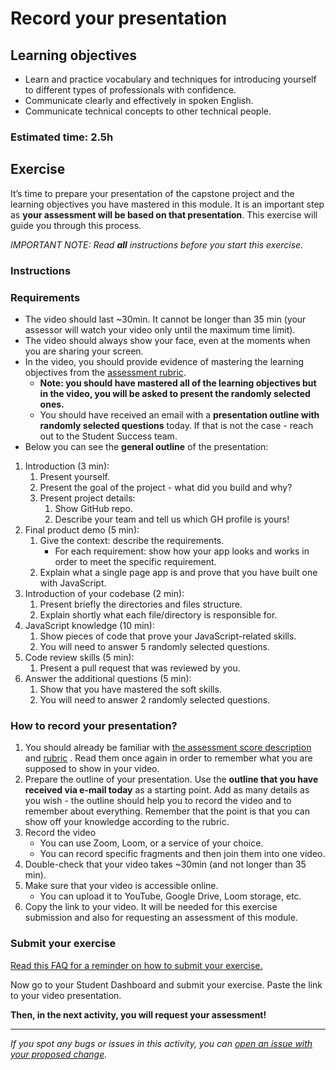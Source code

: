 

# Record your presentation

## Learning objectives

- Learn and practice vocabulary and techniques for introducing yourself to different types of professionals with confidence.
- Communicate clearly and effectively in spoken English.
- Communicate technical concepts to other technical people.

### Estimated time: 2.5h

## Exercise

It’s time to prepare your presentation of the capstone project and the learning objectives you have mastered in this module. It is an important step as **your assessment will be based on that presentation**. This exercise will guide you through this process.

*IMPORTANT NOTE: Read **all** instructions before you start this exercise.*

### Instructions

### Requirements

- The video should last ~30min. It cannot be longer than 35 min (your assessor will watch your video only until the maximum time limit).
- The video should always show your face, even at the moments when you are sharing your screen.
- In the video, you should provide evidence of mastering the learning objectives from the [assessment rubric](https://www.notion.so/230916623f554b4dbe43c688c0879010).
    - **Note: you should have mastered all of the learning objectives but in the video, you will be asked to present the randomly selected ones.**
    - You should have received an email with a **presentation outline with randomly selected questions** today. If that is not the case - reach out to the Student Success team.
- Below you can see the **general outline** of the presentation:


1. Introduction (3 min): 
    1. Present yourself.
    2. Present the goal of the project - what did you build and why?
    3. Present project details:
        1. Show GitHub repo.
        2. Describe your team and tell us which GH profile is yours!
2. Final product demo (5 min):
    1. Give the context: describe the requirements.
         - For each requirement: show how your app looks and works in order to meet the specific requirement.
    3. Explain what a single page app is and prove that you have built one with JavaScript.
3. Introduction of your codebase (2 min):
    1. Present briefly the directories and files structure.
    2. Explain shortly what each file/directory is responsible for.
5. JavaScript knowledge (10 min):
    1. Show pieces of code that prove your JavaScript-related skills.
    2. You will need to answer 5 randomly selected questions.
6. Code review skills (5 min):
    1. Present a pull request that was reviewed by you.
7. Answer the additional questions (5 min):
    1. Show that you have mastered the soft skills.
    2. You will need to answer 2 randomly selected questions.

### How to record your presentation?

1. You should already be familiar with [the assessment score description](https://github.com/microverseinc/curriculum-javascript/blob/main/group-capstone/articles/assessment_score.md) and [rubric](https://www.notion.so/230916623f554b4dbe43c688c0879010) . Read them once again in order to remember what you are supposed to show in your video.
2. Prepare the outline of your presentation. Use the **outline that you have received via e-mail today** as a starting point. Add as many details as you wish - the outline should help you to record the video and to remember about everything. Remember that the point is that you can show off your knowledge according to the rubric.
3. Record the video
    - You can use Zoom, Loom, or a service of your choice.
    - You can record specific fragments and then join them into one video.
4. Double-check that your video takes ~30min (and not longer than 35 min).
5. Make sure that your video is accessible online.
    - You can upload it to YouTube, Google Drive, Loom storage, etc.
6. Copy the link to your video. It will be needed for this exercise submission and also for requesting an assessment of this module.

### Submit your exercise

[Read this FAQ for a reminder on how to submit your exercise.](https://microverse.zendesk.com/hc/en-us/articles/360061344234)

Now go to your Student Dashboard and submit your exercise. Paste the link to your video presentation.

**Then, in the next activity, you will request your assessment!**

---

*If you spot any bugs or issues in this activity, you can [open an issue with your proposed change](https://github.com/microverseinc/curriculum-transversal-skills/blob/main/git-github/articles/open_issue.md).*
